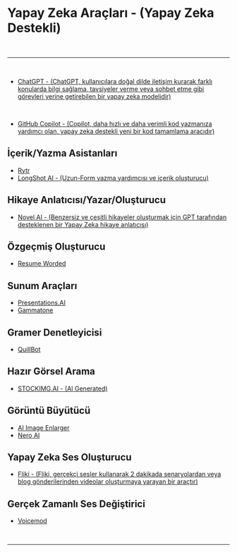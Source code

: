 # Yapay Zeka Araçları - (Yapay Zeka Destekli)

<br>

---

<br>

- [ChatGPT - (ChatGPT, kullanıcılara doğal dilde iletişim kurarak farklı konularda bilgi sağlama, tavsiyeler verme veya sohbet etme gibi görevleri yerine getirebilen bir yapay zeka modelidir)](https://openai.com/blog/chatgpt)

<br>

- [GitHub Copilot - (Copilot, daha hızlı ve daha verimli kod yazmanıza yardımcı olan, yapay zeka destekli yeni bir kod tamamlama aracıdır)](https://github.com/features/copilot/)

## İçerik/Yazma Asistanları

- [Rytr](https://rytr.me/)
- [LongShot AI - (Uzun-Form yazma yardımcısı ve içerik oluşturucu)](https://longshot.ai/)

## Hikaye Anlatıcısı/Yazar/Oluşturucu

- [Novel AI - (Benzersiz ve çeşitli hikayeler oluşturmak için GPT tarafından desteklenen bir Yapay Zeka hikaye anlatıcısı)](https://novelai.net/)

## Özgeçmiş Oluşturucu

- [Resume Worded](https://resumeworded.com/)

## Sunum Araçları

- [Presentations.AI](https://www.presentations.ai/)
- [Gammatone](https://gamma.app/)

## Gramer Denetleyicisi

- [QuillBot](https://quillbot.com/)

## Hazır Görsel Arama

- [STOCKIMG.AI - (AI Generated)](https://stockimg.ai/)

## Görüntü Büyütücü

- [AI Image Enlarger](https://imglarger.com/)
- [Nero AI](https://ai.nero.com/)

## Yapay Zeka Ses Oluşturucu

- [Fliki - (Fliki, gerçekçi sesler kullanarak 2 dakikada senaryolardan veya blog gönderilerinden videolar oluşturmaya yarayan bir araçtır)](https://fliki.ai/)

## Gerçek Zamanlı Ses Değiştirici

- [Voicemod](https://www.voicemod.net/)

<br>

---

